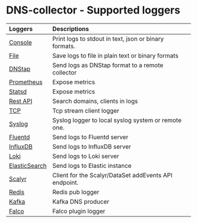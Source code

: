 # DNS-collector - Supported loggers

| Loggers                                 | Descriptions                                          |
| :-------------------------------------- |:------------------------------------------------------|
| [Console](logger_stdout.md)             | Print logs to stdout in text, json or binary formats. |
| [File](logger_file.md)                  | Save logs to file in plain text or binary formats     |
| [DNStap](logger_dnstap.md)              | Send logs as DNStap format to a remote collector      |
| [Prometheus](logger_prometheus.md)      | Expose metrics                                        |
| [Statsd](logger_statsd.md)              | Expose metrics                                        |
| [Rest API](logger_restapi.md)           | Search domains, clients in logs                       |
| [TCP](logger_tcp.md)                    | Tcp stream client logger                              |
| [Syslog](logger_syslog.md)              | Syslog logger to local syslog system or remote one.   |
| [Fluentd](logger_fluentd.md)            | Send logs to Fluentd server                           |
| [InfluxDB](logger_influxdb.md)          | Send logs to InfluxDB server                          |
| [Loki](logger_loki.md)                  | Send logs to Loki server                              |
| [ElasticSearch](logger_elasticserch.md) | Send logs to Elastic instance                         |
| [Scalyr](logger_scalyr.md)              | Client for the Scalyr/DataSet addEvents API endpoint. |
| [Redis](logger_redis.md)                | Redis pub logger                                      |
| [Kafka](logger_kafka.md)                | Kafka DNS producer                                    |
| [Falco](logger_falco.md)                | Falco plugin logger                                   |

